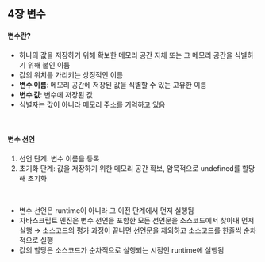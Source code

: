 ## 4장 변수

#### 변수란?

- 하나의 값을 저장하기 위해 확보한 메모리 공간 자체 또는 그 메모리 공간을 식별하기 위해 붙인 이름
- 값의 위치를 가리키는 상징적인 이름
- **변수 이름**: 메모리 공간에 저장된 값을 식별할 수 있는 고유한 이름
- **변수 값**: 변수에 저장된 값
- 식별자는 값이 아니라 메모리 주소를 기억하고 있음

<br>

#### 변수 선언

1. 선언 단계: 변수 이름을 등록
2. 초기화 단계: 값을 저장하기 위한 메모리 공간 확보, 암묵적으로 undefined를 할당해 초기화

<br>

- 변수 선언은 runtime이 아니라 그 이전 단계에서 먼저 실행됨
- 자바스크립트 엔진은 변수 선언을 포함한 모든 선언문을 소스코드에서 찾아내 먼저 실행 → 소스코드의 평가 과정이 끝나면 선언문을 제외하고 소스코드를 한줄씩 순차적으로 실행
- 값의 할당은 소스코드가 순차적으로 실행되는 시점인 runtime에 실행됨